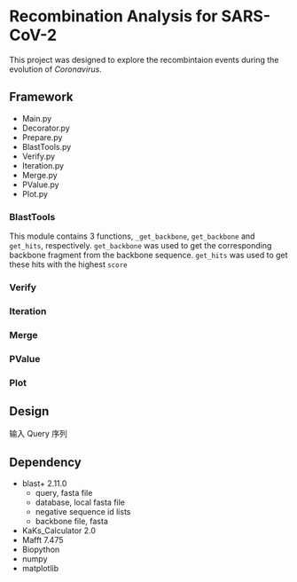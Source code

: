 # Recombination Analysis for SARS-CoV-2

This project was designed to explore the recombintaion events during the evolution of *Coronavirus*.

## Framework

- Main.py
- Decorator.py
- Prepare.py
- BlastTools.py
- Verify.py
- Iteration.py
- Merge.py
- PValue.py
- Plot.py

### BlastTools

This module contains 3 functions, `_get_backbone`, `get_backbone` and `get_hits`, respectively.
`get_backbone` was used to get the corresponding backbone fragment from the backbone sequence.
`get_hits` was used to get these hits with the highest `score`

### Verify


### Iteration


### Merge


### PValue


### Plot


## Design

输入 Query 序列

## Dependency

- blast+ 2.11.0
  - query, fasta file
  - database, local fasta file
  - negative sequence id lists
  - backbone file, fasta
- KaKs_Calculator 2.0
- Mafft 7.475
- Biopython
- numpy
- matplotlib
